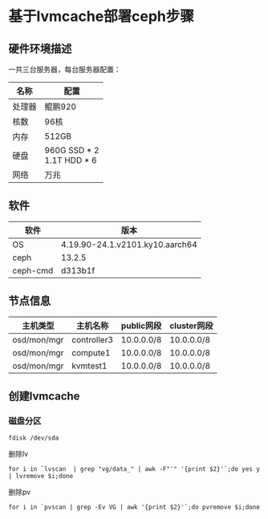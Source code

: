 # 基于lvmcache部署ceph步骤

## 硬件环境描述

一共三台服务器，每台服务器配置：

| 名称   | 配置                             |
| ------ | -------------------------------- |
| 处理器 | 鲲鹏920                          |
| 核数   | 96核                             |
| 内存   | 512GB                            |
| 硬盘   | 960G SSD * 2<br />1.1T   HDD * 6 |
| 网络   | 万兆                             |

## 软件

| 软件     | 版本                            |
| -------- | ------------------------------- |
| OS       | 4.19.90-24.1.v2101.ky10.aarch64 |
| ceph     | 13.2.5                          |
| ceph-cmd | d313b1f                         |

## 节点信息

| 主机类型    | 主机名称    | public网段 | cluster网段 |
| ----------- | ----------- | ---------- | ----------- |
| osd/mon/mgr | controller3 | 10.0.0.0/8 | 10.0.0.0/8  |
| osd/mon/mgr | compute1    | 10.0.0.0/8 | 10.0.0.0/8  |
| osd/mon/mgr | kvmtest1    | 10.0.0.0/8 | 10.0.0.0/8  |

## 创建lvmcache

### 磁盘分区



```shell
fdisk /dev/sda
```

删除lv

```shell
for i in `lvscan  | grep "vg/data_" | awk -F"'" '{print $2}'`;do yes y | lvremove $i;done
```

删除pv

```shell
for i in `pvscan | grep -Ev VG | awk '{print $2}'`;do pvremove $i;done
```



